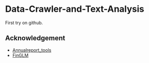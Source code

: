 # Data-Crawler-and-Text-Analysis
First try on github.

## Acknowledgement
- [Annualreport_tools](https://github.com/legeling/Annualreport_tools)
- [FinGLM](https://github.com/MetaGLM/FinGLM)

